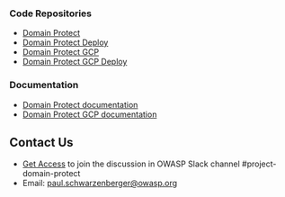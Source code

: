 ### Code Repositories
* [Domain Protect](https://github.com/domain-protect/domain-protect)
* [Domain Protect Deploy](https://github.com/domain-protect/domain-protect-deploy)
* [Domain Protect GCP](https://github.com/domain-protect/domain-protect-gcp)
* [Domain Protect GCP Deploy](https://github.com/domain-protect/domain-protect-gcp-deploy)

### Documentation
* [Domain Protect documentation](https://github.com/domain-protect/domain-protect#documentation)
* [Domain Protect GCP documentation](https://github.com/domain-protect/domain-protect-gcp)

## Contact Us
* [Get Access](https://owasp-slack.herokuapp.com/) to join the discussion in OWASP Slack channel #project-domain-protect
* Email: [paul.schwarzenberger@owasp.org](mailto:paul.schwarzenberger@owasp.org)